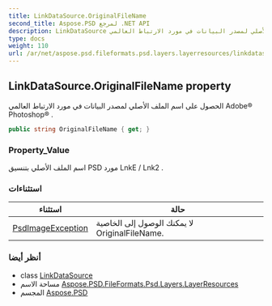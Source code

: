 ```yaml
---
title: LinkDataSource.OriginalFileName
second_title: Aspose.PSD لمرجع .NET API
description: LinkDataSource ملكية. الحصول على اسم الملف الأصلي لمصدر البيانات في مورد الارتباط العالمي Adobe Photoshop .
type: docs
weight: 110
url: /ar/net/aspose.psd.fileformats.psd.layers.layerresources/linkdatasource/originalfilename/
---
```

## LinkDataSource.OriginalFileName property

الحصول على اسم الملف الأصلي لمصدر البيانات في مورد الارتباط العالمي Adobe® Photoshop® .

```csharp
public string OriginalFileName { get; }
```

### Property_Value

اسم الملف الأصلي بتنسيق PSD مورد LnkE / Lnk2 .

### استثناءات

| استثناء | حالة |
| --- | --- |
| [PsdImageException](../../../aspose.psd.coreexceptions.imageformats/psdimageexception/) | لا يمكنك الوصول إلى الخاصية OriginalFileName. |

### أنظر أيضا

* class [LinkDataSource](../)
* مساحة الاسم [Aspose.PSD.FileFormats.Psd.Layers.LayerResources](../../linkdatasource/)
* المجسم [Aspose.PSD](../../../)


